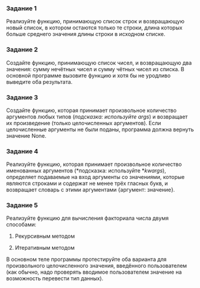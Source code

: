 ### Задание 1

Реализуйте функцию, принимающую список строк и возвращающую новый список, в котором остаются только те строки, длина которых больше среднего значения длины строки в исходном списке.

### Задание 2

Создайте функцию, принимающую список чисел, и возвращающую два значения: сумму нечётных чисел и сумму чётных чисел из списка. В основной программе вызовите функцию и хотя бы не уродливо выведите оба результата.

### Задание 3

Создайте функцию, которая принимает произвольное количество аргументов любых типов (*подсказка: используйте args*) и возвращает их произведение (только целочисленных аргументов). Если целочисленные аргументы не были поданы, программа должна вернуть значение None.

### Задание 4

Реализуйте функцию, которая принимает произвольное количество именованных аргументов (*подсказка: используйте **kwargs*), определяет подаваемые на вход аргументы со значениями, которые являются строками и содержат не менее трёх гласных букв, и возвращает словарь с этими аргументами {аргумент: значение}.

### Задание 5

Реализуйте функцию для вычисления факториала числа двумя способами:

1. Рекурсивным методом

2. Итеративным методом

В основном теле программы протестируйте оба варианта для произвольного целочисленного значения, введённого пользователем (как обычно, надо проверять вводимое пользователем значение на возможность перевести тип данных).
